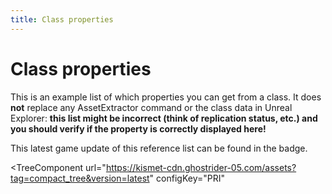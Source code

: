 ```yaml
---
title: Class properties
---
```


# Class properties

This is an example list of which properties you can get from a class.
It does **not** replace any AssetExtractor command or the class data in Unreal Explorer:
**this list might be incorrect (think of replication status, etc.) and you should verify if the property is correctly displayed here!**

This latest game update of this reference list can be found in the badge.

<TreeComponent
    url="https://kismet-cdn.ghostrider-05.com/assets?tag=compact_tree&version=latest"
    configKey="PRI"
>
<template v-slot:content="data">

:::details How to use

- The following query parameters are supported:
  - `path=Player.A.B`. Only highlights the path to this property
  - `filter={replicated,description,defaultValue,category}`. Only show properties that have the filtered flag.

:::

## Player's car Reference <Badge :text="'version: ' + data.version" />

:::details Data structure
An example property might look like this:

```txt
- [+] TeamInfo Team [R]
```

- `[+]`: if an collapse icon is displayed before a character, this property is a class and you can click on it to see the properties on this class.
- `TeamInfo`: the data type of the property. If no collapse icon is displayed before it, it either does not have child items or those can't be found. In the last case use Unreal Explorer to view the properties of the class.
- `Team`: the property name
- `TeamInfo Team` (hover): the package and class of the property itself (=/= the package and class of the property type!). Can be used to know the package and class to open in Unreal Explorer. Also shows the editor category of the property, description and default value.
- `[R]`: indicator if the property is any sort of replicated. Read more about the replication conditions in the [UDK documentation](https://docs.unrealengine.com/udk/Three/VariableReplication.html)
- `<Share path button>`: copy the path (`Player.A.B`) of this property.
- `<Share link button>`: copy the link to this property to share it with someone else.
- `<Copy button>`: copy the kismet needed to get this property from the base class.

:::

The class `Car_TA` is in local matches and training (`Car_Freeplay_TA` is extended from this class) the class for a player's car. You can get this class on the car spawned event and the get car action.

When using the `Player` kismet variable / player spawned event, use the `PlayerController` class (`PlayerController_TA`) as your starting point.

</template>

<template v-slot:search="data">
    <PRITreeSearch
        :setOptions="data.setOptions"
        :setInputName="data.setFilterName"
        :inputName="data.filterName"
    />
</template>
</TreeComponent>

